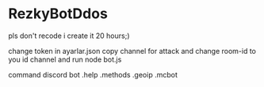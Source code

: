# RezkyBotDdos


pls don't recode i create it 20 hours;)

change token in ayarlar.json
copy channel for attack
and change room-id to you id channel
and run node bot.js

command discord bot
.help
.methods
.geoip
.mcbot



